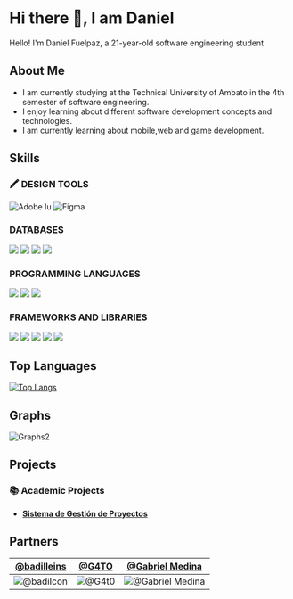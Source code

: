 # Hi there 👋, I am Daniel

Hello! I'm Daniel Fuelpaz, a 21-year-old software engineering student

## About Me

- I am currently studying at the Technical University of Ambato in the 4th semester of software engineering.
- I enjoy learning about different software development concepts and technologies.
- I am currently learning about mobile,web and game development.

## Skills

### 🖍 DESIGN TOOLS

![Adobe Iu](https://img.shields.io/badge/Adobe%20Illustrator-FF9A00?style=for-the-badge&logo=adobe%20illustrator&logoColor=white)
![Figma](https://img.shields.io/badge/Figma-F24E1E?style=for-the-badge&logo=figma&logoColor=white)

### DATABASES

![](https://img.shields.io/badge/Oracle-F80000?style=for-the-badge&logo=Oracle&logoColor=white)
![](https://img.shields.io/badge/PosstgreSQL-316192?style=for-the-badge&logo=postgresql&logoColor=)
![](https://img.shields.io/badge/MongoDB-4EA94B?style=for-the-badge&logo=mongodb&logoColor=white)
![](https://img.shields.io/badge/MySQL-005C84?style=for-the-badge&logo=mysql&logoColor=white)

### PROGRAMMING LANGUAGES

![](https://img.shields.io/badge/HTML5-E34F26?style=for-the-badge&logo=html5&logoColor=white)
![](https://img.shields.io/badge/CSS3-1572B6?style=for-the-badge&logo=css3&logoColor=white)
![](https://img.shields.io/badge/JavaScript-323330?style=for-the-badge&logo=javascript&logoColor=F7DF1E)

### FRAMEWORKS AND LIBRARIES

![](https://img.shields.io/badge/React-20232A?style=for-the-badge&logo=react&logoColor=61DAFB)
![](https://img.shields.io/badge/Express.js-000000?style=for-the-badge&logo=express&logoColor=white)
![](https://img.shields.io/badge/Node.js-339933?style=for-the-badge&logo=nodedotjs&logoColor=white)
![](https://img.shields.io/badge/Xampp-F37623?style=for-the-badge&logo=xampp&logoColor=white)
![](https://img.shields.io/badge/Godot-478CBF?style=for-the-badge&logo=GodotEngine&logoColor=white)

## Top Languages

[![Top Langs](https://github-readme-stats.vercel.app/api/top-langs/?username=d4rkgh057&layout=compact&hide=HTML,CSS)](https://github.com/anuraghazragithub-readme-stats)

## Graphs

![Graphs2](https://github-profile-summary-cards.vercel.app/api/cards/profile-details?username=d4rkgh057&theme=github_dark)

## Projects

### 📚 Academic Projects

- [**Sistema de Gestión de Proyectos**](https://github.com/DanielFuelpaz/Proyecto1erParcialED.git)

## Partners

| [@badilleins](https://github.com/badilleins)| [@G4TO](https://github.com/CarlosAl21)| [@Gabriel Medina](https://github.com/GabooMedina)|
| --- | --- | --- | 
| ![@badiIcon](https://avatars.githubusercontent.com/u/72108507?s=150) | ![@G4t0](https://avatars.githubusercontent.com/u/108234879?s=155&v=1) | ![@Gabriel Medina](https://avatars.githubusercontent.com/u/108240808?s=155&v=1) | 
